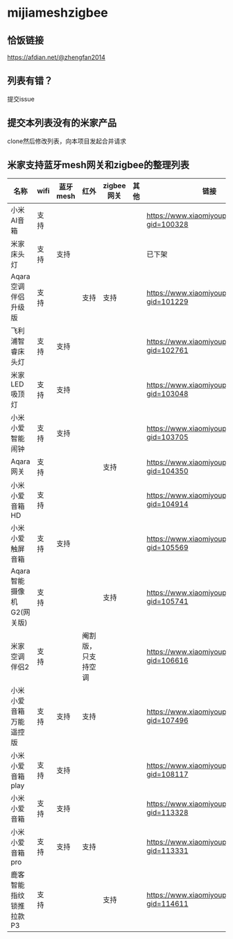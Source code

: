# mijiameshzigbee
## 恰饭链接
https://afdian.net/@zhengfan2014
## 列表有错？
提交issue
## 提交本列表没有的米家产品
clone然后修改列表，向本项目发起合并请求

## 米家支持蓝牙mesh网关和zigbee的整理列表

名称 | wifi | 蓝牙mesh | 红外 | zigbee网关 | 其他 | 链接
----| ----- | -------- | ----| ---------- | ---- | ----
小米AI音箱 | 支持 | | | | | https://www.xiaomiyoupin.com/detail?gid=100328
米家床头灯 | 支持 | 支持 | | | |  已下架
Aqara空调伴侣升级版 | 支持 | | 支持 | 支持 | | https://www.xiaomiyoupin.com/detail?gid=101229
飞利浦智睿床头灯 | 支持 | 支持 | | | |  https://www.xiaomiyoupin.com/detail?gid=102761
米家LED吸顶灯 | 支持 | 支持 | | | | https://www.xiaomiyoupin.com/detail?gid=103048
小米小爱智能闹钟 | 支持 | 支持 | | | | https://www.xiaomiyoupin.com/detail?gid=103705
Aqara网关 | 支持 | | | 支持 | | https://www.xiaomiyoupin.com/detail?gid=104350
小米小爱音箱HD | 支持 | | | | | https://www.xiaomiyoupin.com/detail?gid=104914
小米小爱触屏音箱 | 支持 | 支持 | | | | https://www.xiaomiyoupin.com/detail?gid=105569
Aqara智能摄像机G2(网关版) | 支持 | | | 支持| | https://www.xiaomiyoupin.com/detail?gid=105741
米家空调伴侣2 | 支持 | | 阉割版，只支持空调 | | | https://www.xiaomiyoupin.com/detail?gid=106616
小米小爱音箱万能遥控版 | 支持 | 支持 | 支持 | | | https://www.xiaomiyoupin.com/detail?gid=107496
小米小爱音箱play | 支持 | 支持 | | | | https://www.xiaomiyoupin.com/detail?gid=108117
小米小爱音箱 | 支持 | 支持 | | | | https://www.xiaomiyoupin.com/detail?gid=113328
小米小爱音箱pro | 支持 | 支持 | 支持 | | | https://www.xiaomiyoupin.com/detail?gid=113331
鹿客智能指纹锁推拉款P3 | 支持 | | | 支持 | | https://www.xiaomiyoupin.com/detail?gid=114611